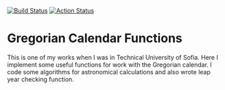 [![Build Status](https://travis-ci.com/gdsotirov/gregor.svg?branch=master)](https://travis-ci.com/gdsotirov/gregor)
[![Action Status](https://github.com/gdsotirov/gregor/workflows/C/C++%20CI/badge.svg)](https://github.com/gdsotirov/gregor/actions?query=workflow%3A%22C%2FC%2B%2B+CI%22)

# Gregorian Calendar Functions

This is one of my works when I was in Technical University of Sofia. Here I
implement some useful functions for work with the Gregorian calendar. I code
some algorithms for astronomical calculations and also wrote leap year checking
function.

